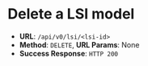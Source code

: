 # Delete a LSI model
 * **URL**: `/api/v0/lsi/<lsi-id>`
 * **Method**: `DELETE`,  **URL Params**: None
 * **Success Response**: `HTTP 200`
